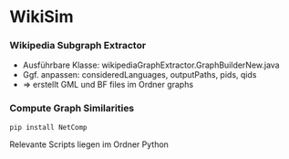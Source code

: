 # WikiSim

### Wikipedia Subgraph Extractor
* Ausführbare Klasse: wikipediaGraphExtractor.GraphBuilderNew.java
* Ggf. anpassen: consideredLanguages, outputPaths, pids, qids 
* => erstellt GML und BF files im Ordner graphs

### Compute Graph Similarities

```
pip install NetComp
```

Relevante Scripts liegen im Ordner Python
